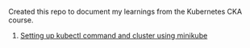 Created this repo to document my learnings from the Kubernetes CKA course.

1. [Setting up kubectl command and cluster using minikube](https://gitlab.com/saurabhlambe/kubernetes-stuff/-/blob/master/setting-up.md)
